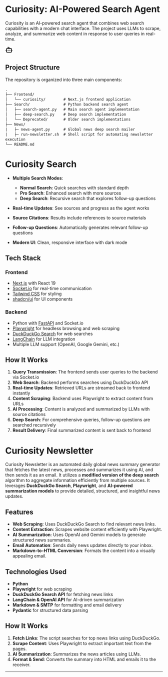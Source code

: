 # Curiosity: AI-Powered Search Agent

Curiosity is an AI-powered search agent that combines web search capabilities with a modern chat interface. The project uses LLMs to scrape, analyze, and summarize web content in response to user queries in real-time.

![Curiosity Bot](Frontend/curiosity/public/assets/bot.png)

## Project Structure

The repository is organized into three main components:

```
.
├── Frontend/
│   └── curiosity/        # Next.js frontend application
├── Search/               # Python backend search agent
│   ├── search-agent.py   # Main search agent implementation
│   ├── deep-search.py    # Deep search implementation
│   └── Deprecated/       # Older search implementations
├── News/
|   ├─ news-agent.py      # Global news deep search mailer
|   ├─ run-newsletter.sh  # Shell script for automating newsletter execution
└── README.md
```

# Curiosity Search

- **Multiple Search Modes**:

  - **Normal Search**: Quick searches with standard depth
  - **Pro Search**: Enhanced search with more sources
  - **Deep Search**: Recursive search that explores follow-up questions

- **Real-time Updates**: See sources and progress as the agent works
- **Source Citations**: Results include references to source materials
- **Follow-up Questions**: Automatically generates relevant follow-up questions
- **Modern UI**: Clean, responsive interface with dark mode

## Tech Stack

### Frontend

- [Next.js](https://nextjs.org/) with React 19
- [Socket.io](https://socket.io/) for real-time communication
- [Tailwind CSS](https://tailwindcss.com/) for styling
- [shadcn/ui](https://ui.shadcn.com/) for UI components

### Backend

- Python with [FastAPI](https://fastapi.tiangolo.com/) and Socket.io
- [Playwright](https://playwright.dev/) for headless browsing and web scraping
- [DuckDuckGo Search](https://github.com/deedy5/duckduckgo_search) for web searches
- [LangChain](https://langchain.readthedocs.io/) for LLM integration
- Multiple LLM support (OpenAI, Google Gemini, etc.)

## How It Works

1.  **Query Transmission**: The frontend sends user queries to the backend via Socket.io
2.  **Web Search**: Backend performs searches using DuckDuckGo API
3.  **Real-time Updates**: Retrieved URLs are streamed back to frontend instantly
4.  **Content Scraping**: Backend uses Playwright to extract content from URLs
5.  **AI Processing**: Content is analyzed and summarized by LLMs with source citations
6.  **Deep Search**: For comprehensive queries, follow-up questions are searched recursively
7.  **Result Delivery**: Final summarized content is sent back to frontend

# Curiosity Newsletter

Curiosity Newsletter is an automated daily global news summary generator that fetches the latest news, processes and summarizes it using AI, and then sends it as an email. It utilizes a **modified version of the deep search** algorithm to aggregate information efficiently from multiple sources. It leverages **DuckDuckGo Search**, **Playwright**, and **AI-powered summarization models** to provide detailed, structured, and insightful news updates.

## Features

- **Web Scraping**: Uses DuckDuckGo Search to find relevant news links.
- **Content Extraction**: Scrapes website content efficiently with Playwright.
- **AI Summarization**: Uses OpenAI and Gemini models to generate structured news summaries.
- **Email Automation**: Sends daily news updates directly to your inbox.
- **Markdown-to-HTML Conversion**: Formats the content into a visually appealing email.

## Technologies Used

- **Python**
- **Playwright** for web scraping
- **DuckDuckGo Search API** for fetching news links
- **LangChain & OpenAI API** for AI-driven summarization
- **Markdown & SMTP** for formatting and email delivery
- **Pydantic** for structured data parsing

## How It Works

1. **Fetch Links**: The script searches for top news links using DuckDuckGo.
2. **Scrape Content**: Uses Playwright to extract important text from the pages.
3. **AI Summarization**: Summarizes the news articles using LLMs.
4. **Format & Send**: Converts the summary into HTML and emails it to the receiver.

---
